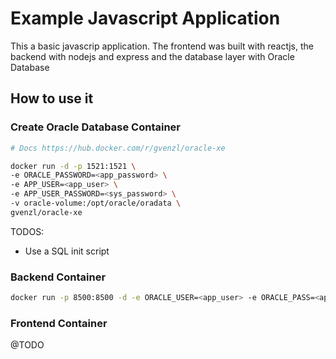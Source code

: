 # Example Javascript Application
This a basic javascrip application. The frontend was built with reactjs, the backend with nodejs and express and the database layer with Oracle Database

## How to use it
### Create Oracle Database Container

``` bash
# Docs https://hub.docker.com/r/gvenzl/oracle-xe

docker run -d -p 1521:1521 \
-e ORACLE_PASSWORD=<app_password> \
-e APP_USER=<app_user> \
-e APP_USER_PASSWORD=<sys_password> \
-v oracle-volume:/opt/oracle/oradata \
gvenzl/oracle-xe
```

TODOS:
- Use a SQL init script

### Backend Container

``` bash
docker run -p 8500:8500 -d -e ORACLE_USER=<app_user> -e ORACLE_PASS=<app_password> -e ORACLE_CONNSTR=<your_ip>:1521/xepdb1 backend:0.1.0
```

### Frontend Container

@TODO